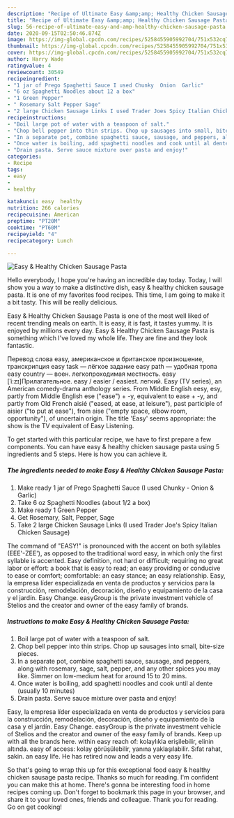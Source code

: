```yaml
---
description: "Recipe of Ultimate Easy &amp;amp; Healthy Chicken Sausage Pasta"
title: "Recipe of Ultimate Easy &amp;amp; Healthy Chicken Sausage Pasta"
slug: 56-recipe-of-ultimate-easy-and-amp-healthy-chicken-sausage-pasta
date: 2020-09-15T02:50:46.874Z
image: https://img-global.cpcdn.com/recipes/5258455905992704/751x532cq70/easy-healthy-chicken-sausage-pasta-recipe-main-photo.jpg
thumbnail: https://img-global.cpcdn.com/recipes/5258455905992704/751x532cq70/easy-healthy-chicken-sausage-pasta-recipe-main-photo.jpg
cover: https://img-global.cpcdn.com/recipes/5258455905992704/751x532cq70/easy-healthy-chicken-sausage-pasta-recipe-main-photo.jpg
author: Harry Wade
ratingvalue: 4
reviewcount: 30549
recipeingredient:
- "1 jar of Prego Spaghetti Sauce I used Chunky  Onion  Garlic"
- "6 oz Spaghetti Noodles about 12 a box"
- "1 Green Pepper"
- " Rosemary Salt Pepper Sage"
- "2 large Chicken Sausage Links I used Trader Joes Spicy Italian Chicken Sausage"
recipeinstructions:
- "Boil large pot of water with a teaspoon of salt."
- "Chop bell pepper into thin strips. Chop up sausages into small, bite-size pieces."
- "In a separate pot, combine spaghetti sauce, sausage, and peppers, along with rosemary, sage, salt, pepper, and any other spices you may like. Simmer on low-medium heat for around 15 to 20 mins."
- "Once water is boiling, add spaghetti noodles and cook until al dente (usually 10 minutes)"
- "Drain pasta. Serve sauce mixture over pasta and enjoy!"
categories:
- Recipe
tags:
- easy
- 
- healthy

katakunci: easy  healthy 
nutrition: 266 calories
recipecuisine: American
preptime: "PT20M"
cooktime: "PT60M"
recipeyield: "4"
recipecategory: Lunch

---
```



![Easy &amp; Healthy Chicken Sausage Pasta](https://img-global.cpcdn.com/recipes/5258455905992704/751x532cq70/easy-healthy-chicken-sausage-pasta-recipe-main-photo.jpg)

Hello everybody, I hope you're having an incredible day today. Today, I will show you a way to make a distinctive dish, easy &amp; healthy chicken sausage pasta. It is one of my favorites food recipes. This time, I am going to make it a bit tasty. This will be really delicious.

Easy &amp; Healthy Chicken Sausage Pasta is one of the most well liked of recent trending meals on earth. It is easy, it is fast, it tastes yummy. It is enjoyed by millions every day. Easy &amp; Healthy Chicken Sausage Pasta is something which I've loved my whole life. They are fine and they look fantastic.

Перевод слова easy, американское и британское произношение, транскрипция easy task — лёгкое задание easy path — удобная тропа easy country — воен. легкопроходимая местность. easy [ˈi:zɪ]Прилагательное. easy / easier / easiest. легкий. Easy (TV series), an American comedy-drama anthology series. From Middle English eesy, esy, partly from Middle English ese (&#34;ease&#34;) + -y, equivalent to ease +‎ -y, and partly from Old French aisié (&#34;eased, at ease, at leisure&#34;), past participle of aisier (&#34;to put at ease&#34;), from aise (&#34;empty space, elbow room, opportunity&#34;), of uncertain origin. The title &#39;Easy&#39; seems appropriate: the show is the TV equivalent of Easy Listening.


To get started with this particular recipe, we have to first prepare a few components. You can have easy &amp; healthy chicken sausage pasta using 5 ingredients and 5 steps. Here is how you can achieve it.

<!--inarticleads1-->

##### The ingredients needed to make Easy &amp; Healthy Chicken Sausage Pasta:

1. Make ready 1 jar of Prego Spaghetti Sauce (I used Chunky - Onion &amp; Garlic)
1. Take 6 oz Spaghetti Noodles (about 1/2 a box)
1. Make ready 1 Green Pepper
1. Get  Rosemary, Salt, Pepper, Sage
1. Take 2 large Chicken Sausage Links (I used Trader Joe&#39;s Spicy Italian Chicken Sausage)


The command of &#34;EASY!&#34; is pronounced with the accent on both syllables (EEE&#39;-ZEE&#39;), as opposed to the traditional word easy, in which only the first syllable is accented. Easy definition, not hard or difficult; requiring no great labor or effort: a book that is easy to read; an easy providing or conducive to ease or comfort; comfortable: an easy stance; an easy relationship. Easy, la empresa líder especializada en venta de productos y servicios para la construcción, remodelación, decoración, diseño y equipamiento de la casa y el jardín. Easy Change. easyGroup is the private investment vehicle of Stelios and the creator and owner of the easy family of brands. 

<!--inarticleads2-->

##### Instructions to make Easy &amp; Healthy Chicken Sausage Pasta:

1. Boil large pot of water with a teaspoon of salt.
1. Chop bell pepper into thin strips. Chop up sausages into small, bite-size pieces.
1. In a separate pot, combine spaghetti sauce, sausage, and peppers, along with rosemary, sage, salt, pepper, and any other spices you may like. Simmer on low-medium heat for around 15 to 20 mins.
1. Once water is boiling, add spaghetti noodles and cook until al dente (usually 10 minutes)
1. Drain pasta. Serve sauce mixture over pasta and enjoy!


Easy, la empresa líder especializada en venta de productos y servicios para la construcción, remodelación, decoración, diseño y equipamiento de la casa y el jardín. Easy Change. easyGroup is the private investment vehicle of Stelios and the creator and owner of the easy family of brands. Keep up with all the brands here. within easy reach of: kolaylıkla erişilebilir, elinin altında. easy of access: kolay görüşülebilir, yanına yaklaşılabilir. Sıfat rahat, sakin. an easy life. He has retired now and leads a very easy life. 

So that's going to wrap this up for this exceptional food easy &amp; healthy chicken sausage pasta recipe. Thanks so much for reading. I'm confident you can make this at home. There's gonna be interesting food in home recipes coming up. Don't forget to bookmark this page in your browser, and share it to your loved ones, friends and colleague. Thank you for reading. Go on get cooking!
